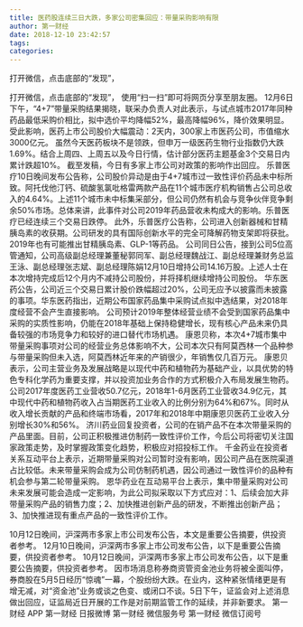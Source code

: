```yaml
---
title: 医药股连续三日大跌，多家公司密集回应：带量采购影响有限
author: 第一财经
date: 2018-12-10 23:42:57
tags: 
categories: 
---
```

打开微信，点击底部的“发现”，
<!-- more -->
打开微信，点击底部的“发现”，
使用“扫一扫”即可将网页分享至朋友圈。
12月6日下午，“4+7”带量采购结果揭晓，联采办负责人对此表示，与试点城市2017年同种药品最低采购价相比，拟中选价平均降幅52%，最高降幅96%，降价效果明显。
受此影响，医药上市公司股价大幅震动：2天内，300家上市医药公司，市值缩水3000亿元。
虽然今天医药板块不是领跌，但申万一级医药生物行业指数仍大跌1.69%。结合上周四、上周五以及今日行情，估计部分医药主题基金3个交易日内累计跌超10%。
截至发稿，今日有多家上市公司对政策的影响作出回应。
乐普医疗10日晚间发布公告称，公司股价异动是由于4+7城市过一致性评价药品未中标所致。阿托伐他汀钙、硫酸氢氯吡格雷两款产品在11个城市医疗机构销售占公司总收入的4.64%。上述11个城市未中标集采部分，但公司仍然有机会与竞争伙伴竞争剩余50%市场。总体来讲，此事件对公司2019年药品营收未构成大的影响。乐普医疗已经连续三个交易日跌停。
此外，乐普医疗公告称，公司进入创新器械和甘精胰岛素的收获期。公司研发的具有国际创新水平的完全可降解药物支架即将获批。2019年也有可能推出甘精胰岛素、GLP-1等药品。
公司同日公告，接到公司5位高管通知，公司高级副总经理兼董秘郭同军、副总经理魏战江、副总经理兼财务总监王泳、副总经理张志斌、副总经理陈娟12月10日增持公司14.16万股。上述人士在本次增持完成后12个月内不减持公司股份，并将择机继续增持公司股份。
华东医药公告，公司近三个交易日累计股价跌幅超过20%，公司无应予以披露而未披露的事项。华东医药指出，近期公布国家药品集中采购试点拟中选结果，对2018年度经营不会产生直接影响。
公司预计2019年整体经营业绩不会受到国家药品集中采购的实质性影响，仍能在2018年基础上保持稳健增长，现有核心产品未来仍具备较强的市场竞争力和较好的进口替代市场机遇。
康恩贝称，本次4+7城市集中带量采购事项对公司的经营业务总体影响不大，公司本次只有阿莫西林一个品种参与带量采购但未入选，阿莫西林近年来的产销很少，年销售仅几百万元。
康恩贝表示，公司主营业务及发展战略是以现代中药和植物药为基础产业，以具优势的特色专科化学药为重要支撑，并以投资加业务合作的方式积极介入布局发展生物药。公司2017年度医药工业营收50.7亿元，2018年1-6月医药工业营收34.9亿元，其中现代中药和植物药收入占当期医药工业收入的比例分别为64%和67%。同时从收入增长贡献的产品和终端市场看，2017年和2018年中期康恩贝医药工业收入分别增长30%和56%。
济川药业回复投资者，公司的在销产品不在本次带量采购的产品里面。目前，公司正积极推进仿制药一致性评价工作，今后公司将密切关注国家政策走势，及时掌握政策变化趋势，积极应对招投标工作。
千金药业在投资者关系互动平台上表示，近期带量采购对公司暂时没有影响，因公司产品在医院渠道占比较低。未来带量采购会成为公司仿制药机遇，因公司通过一致性评价的品种有机会参与第二轮带量采购。
恩华药业在互动易平台上表示，集中带量采购对公司未来发展可能会造成一定影响，为此公司拟采取以下方式应对：1、后续会加大非带量采购产品的销售力度；2、加快推进创新产品的研发，不断推出创新产品；3、加快推进现有重点产品的一致性评价工作。
 
 
10月12日晚间，沪深两市多家上市公司发布公告，本文是重要公告摘要，供投资者参考。
12月10日晚间，沪深两市多家上市公司发布公告，以下是重要公告摘要，供投资者参考。
10月12日晚间，沪深两市多家上市公司发布公告，以下是重要公告摘要，供投资者参考。
因市场消息称券商资管资金池业务将被全面叫停，券商股在5月5日经历“惊魂”一幕，个股纷纷大跌。在业内，这种紧张情绪更是有增无减，对“资金池”业务或谈之色变、或闭口不谈。5日下午，证监会对上述消息做出回应，证监局近日开展的工作是对前期监管工作的延续，并非新要求。
第一财经
APP
第一财经
日报微博
第一财经
微信服务号
第一财经
微信订阅号

